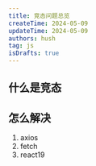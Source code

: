 ```yaml
---
title: 竞态问题总览
createTime: 2024-05-09
updateTime: 2024-05-09
authors: hush
tag: js
isDrafts: true
---
```


## 什么是竞态



## 怎么解决

1. axios
2. fetch
3. react19

